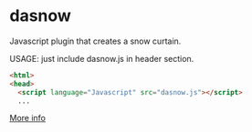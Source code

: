 dasnow
=============

Javascript plugin that creates a snow curtain.


USAGE: just include dasnow.js in header section.
```html
<html>
<head>
  <script language="Javascript" src="dasnow.js"></script>
  ...
```

<a href="http://dng-es.github.io/dasnow/" target="_blank">More info</a>
